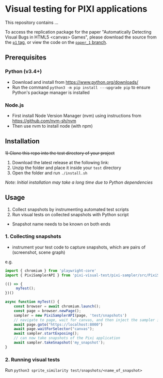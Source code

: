 # Visual testing for PIXI applications

This repository contains ...

To access the replication package for the paper "Automatically Detecting Visual Bugs in HTML5 \<canvas> Games", please download the source from the [`p1` tag](https://github.com/asgaardlab/canvas-visual-bugs-testbed/releases/tag/p1), or view the code on the [`paper_1` branch](https://github.com/asgaardlab/canvas-visual-bugs-testbed/tree/paper_1).

## Prerequisites

### Python (v3.4+)
- Download and install from https://www.python.org/downloads/
- Run the command `python3 -m pip install ---upgrade pip` to ensure Python's package manager is installed

### Node.js
- First install Node Version Manager (nvm) using instructions from https://github.com/nvm-sh/nvm
- Then use nvm to install node (with npm)

## Installation
~~1) Clone this repo into the test directory of your project~~
1) Download the latest release at the following link: 
2) Unzip the folder and place it inside your `test` directory
3) Open the folder and run `./install.sh`

*Note: Initial installation may take a long time due to Python dependencies*

## Usage

1) Collect snapshots by instrumenting automated test scripts
2) Run visual tests on collected snapshots with Python script

- Snapshot name needs to be known on both ends

### 1. Collecting snapshots
- instrument your test code to capture snapshots, which are pairs of (screenshot, scene graph)

e.g.
```ts
import { chromium } from 'playwright-core'
import { PixiSamplerAPI } from 'pixi-visual-test/pixi-sampler/src/PixiSamplerAPI'

(() => {
     myTest();
})()

async function myTest() {
    const browser = await chromium.launch();
    const page = browser.newPage();
    sampler = new PixiSamplerAPI(page, 'test/snapshots')
    // navigate to page, wait for canvas, and then inject the sampler into the webpage
    await page.goto("https://localhost:8000")
    await page.waitForSelector("canvas");
    await sampler.startExposing();
    // can now take snapshots of the Pixi application
    await sampler.takeSnapshot('my_snapshot');
}
```

### 2. Running visual tests

Run `python3 sprite_similarity test/snapshots/<name_of_snapshot>`
